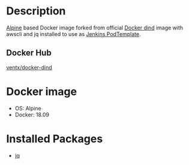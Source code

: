 # Description

[Alpine](http://alpinelinux.org/) based Docker image forked from official [Docker dind](https://github.com/docker-library/docker/tree/27471a8b93e980bd4c51464ee933ed90fd36bf97/18.09/dind) image with awscli and jq installed to use as [Jenkins PodTemplate](https://github.com/jenkinsci/kubernetes-plugin#pod-and-container-template-configuration).


## Docker Hub

[ventx/docker-dind](https://cloud.docker.com/u/ventx/repository/docker/ventx/docker-dind)


# Docker image

* OS: Alpine
* Docker: 18.09


# Installed Packages

* [jq](https://pkgs.alpinelinux.org/package/v3.9/community/x86_64/jq)
